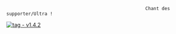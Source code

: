                                                        Chant des supporter/Ultra !

[![tag - v1.4.2](https://img.shields.io/badge/tag-v1.4.2-0475B6)](https://)

